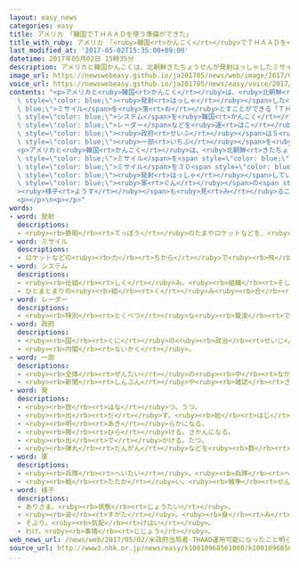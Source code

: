 ```yaml
---
layout: easy_news
categories: easy
title: アメリカ　「韓国でＴＨＡＡＤを使う準備ができた」
title_with_ruby: アメリカ　「<ruby>韓国<rt>かんこく</rt></ruby>でＴＨＡＡＤを<ruby>使<rt>つか</rt></ruby>う<ruby>準備<rt>じゅんび</rt></ruby>ができた」
last_modified_at: '2017-05-02T15:35:00+09:00'
datetime: 2017年05月02日 15時35分
description: アメリカと韓国かんこくは、北朝鮮きたちょうせんが発射はっしゃしたミサイルを落おとすことができる「ＴＨＡＡＤ」という新あたらしいシステムを韓国かんこくに置おくことにしています。
image_url: https://newswebeasy.github.io/ja201705/news/web/image/2017/05/02/k10010968561000.jpg
voice_url: https://newswebeasy.github.io/ja201705/news/easy/voice/2017/05/02/k10010968561000.mp3
contents: "<p>アメリカと<ruby>韓国<rt>かんこく</rt></ruby>は、<ruby>北朝鮮<rt>きたちょうせん</rt></ruby>が<span\
  \ style=\"color: blue;\"><ruby>発射<rt>はっしゃ</rt></ruby></span>した<span style=\"color:\
  \ blue;\">ミサイル</span>を<ruby>落<rt>お</rt></ruby>とすことができる「ＴＨＡＡＤ」という<ruby>新<rt>あたら</rt></ruby>しい<span\
  \ style=\"color: blue;\">システム</span>を<ruby>韓国<rt>かんこく</rt></ruby>に<ruby>置<rt>お</rt></ruby>くことにしています。アメリカは４<ruby>月<rt>がつ</rt></ruby>２６<ruby>日<rt>にち</rt></ruby>からＴＨＡＡＤに<ruby>使<rt>つか</rt></ruby>う<span\
  \ style=\"color: blue;\">レーダー</span>などを<ruby>運<rt>はこ</rt></ruby>んでいました。</p>\n<p>アメリカの<span\
  \ style=\"color: blue;\"><ruby>政府<rt>せいふ</rt></ruby></span>は５<ruby>月<rt>がつ</rt></ruby><ruby>１日<rt>ついたち</rt></ruby>、ＴＨＡＡＤの<span\
  \ style=\"color: blue;\"><ruby>一部<rt>いちぶ</rt></ruby></span>を<ruby>使<rt>つか</rt></ruby>う<ruby>準備<rt>じゅんび</rt></ruby>ができたと<ruby>言<rt>い</rt></ruby>いました。</p>\n\
  <p>アメリカと<ruby>韓国<rt>かんこく</rt></ruby>は、<ruby>北朝鮮<rt>きたちょうせん</rt></ruby>が４<ruby>月<rt>がつ</rt></ruby>２９<ruby>日<rt>にち</rt></ruby>に<span\
  \ style=\"color: blue;\">ミサイル</span>を<span style=\"color: blue;\"><ruby>発射<rt>はっしゃ</rt></ruby></span>して<ruby>失敗<rt>しっぱい</rt></ruby>したと<ruby>言<rt>い</rt></ruby>っています。<ruby>北朝鮮<rt>きたちょうせん</rt></ruby>は<ruby>去年<rt>きょねん</rt></ruby>から<span\
  \ style=\"color: blue;\">ミサイル</span>を３０<span style=\"color: blue;\"><ruby>発<rt>ぱつ</rt></ruby></span><ruby>以上<rt>いじょう</rt></ruby><span\
  \ style=\"color: blue;\"><ruby>発射<rt>はっしゃ</rt></ruby></span>しています。</p>\n<p><ruby>中国<rt>ちゅうごく</rt></ruby>は、ＴＨＡＡＤを<ruby>使<rt>つか</rt></ruby>うと<ruby>中国<rt>ちゅうごく</rt></ruby>の<span\
  \ style=\"color: blue;\"><ruby>軍<rt>ぐん</rt></ruby></span>の<span style=\"color: blue;\"\
  ><ruby>様子<rt>ようす</rt></ruby></span>も<ruby>見<rt>み</rt></ruby>ることもできると<ruby>言<rt>い</rt></ruby>って、<ruby>韓国<rt>かんこく</rt></ruby>に<ruby>置<rt>お</rt></ruby>くことに<ruby>反対<rt>はんたい</rt></ruby>しています。</p>\n\
  <p></p>\n<p></p>"
words:
- word: 発射
  descriptions:
  - <ruby><rb>鉄砲</rb><rt>てっぽう</rt></ruby>のたまやロケットなどを、<ruby><rb>打</rb><rt>う</rt></ruby>ち<ruby><rb>出</rb><rt>だ</rt></ruby>すこと。
- word: ミサイル
  descriptions:
  - ロケットなどの<ruby><rb>力</rb><rt>ちから</rt></ruby>で<ruby><rb>飛</rb><rt>と</rt></ruby>び、<ruby><rb>誘導</rb><rt>ゆうどう</rt></ruby><ruby><rb>装置</rb><rt>そうち</rt></ruby>によって、<ruby><rb>目標</rb><rt>もくひょう</rt></ruby>をとらえる<ruby><rb>爆弾</rb><rt>ばくだん</rt></ruby>。<ruby><rb>誘導弾</rb><rt>ゆうどうだん</rt></ruby>。
- word: システム
  descriptions:
  - <ruby><rb>仕組</rb><rt>しく</rt></ruby>み。<ruby><rb>組織</rb><rt>そしき</rt></ruby>。
  - ひとまとまりの<ruby><rb>組</rb><rt>く</rt></ruby>み<ruby><rb>合</rb><rt>あ</rt></ruby>わせ。
- word: レーダー
  descriptions:
  - <ruby><rb>特別</rb><rt>とくべつ</rt></ruby>な<ruby><rb>電波</rb><rt>でんぱ</rt></ruby>によって<ruby><rb>遠</rb><rt>とお</rt></ruby>い<ruby><rb>所</rb><rt>ところ</rt></ruby>にある<ruby><rb>物</rb><rt>もの</rt></ruby>の<ruby><rb>位置</rb><rt>いち</rt></ruby>や<ruby><rb>方向</rb><rt>ほうこう</rt></ruby>をさぐる<ruby><rb>仕</rb><rt>し</rt></ruby>かけ。<ruby><rb>電波探知機</rb><rt>でんぱたんちき</rt></ruby>。
- word: 政府
  descriptions:
  - <ruby><rb>国</rb><rt>くに</rt></ruby>の<ruby><rb>政治</rb><rt>せいじ</rt></ruby>を<ruby><rb>行</rb><rt>おこな</rt></ruby>うところ。
  - <ruby><rb>内閣</rb><rt>ないかく</rt></ruby>。
- word: 一部
  descriptions:
  - <ruby><rb>全体</rb><rt>ぜんたい</rt></ruby>の<ruby><rb>中</rb><rt>なか</rt></ruby>の、ある<ruby><rb>部分</rb><rt>ぶぶん</rt></ruby>。
  - <ruby><rb>新聞</rb><rt>しんぶん</rt></ruby>や<ruby><rb>雑誌</rb><rt>ざっし</rt></ruby>などを<ruby><rb>数</rb><rt>かぞ</rt></ruby>えるときの、<ruby><rb>一</rb><rt>ひと</rt></ruby>つ。
- word: 発
  descriptions:
  - <ruby><rb>放</rb><rt>はな</rt></ruby>つ。うつ。
  - <ruby><rb>出</rb><rt>だ</rt></ruby>す。<ruby><rb>始</rb><rt>はじ</rt></ruby>める。
  - <ruby><rb>明</rb><rt>あき</rt></ruby>らかになる。
  - <ruby><rb>開</rb><rt>ひら</rt></ruby>ける。さかんになる。
  - <ruby><rb>出</rb><rt>で</rt></ruby>かける。たつ。
  - <ruby><rb>弾丸</rb><rt>だんがん</rt></ruby>などを<ruby><rb>数</rb><rt>かぞ</rt></ruby>えることば。
- word: 軍
  descriptions:
  - <ruby><rb>兵隊</rb><rt>へいたい</rt></ruby>。<ruby><rb>兵隊</rb><rt>へいたい</rt></ruby>の<ruby><rb>集</rb><rt>あつ</rt></ruby>まり。
  - <ruby><rb>戦</rb><rt>たたか</rt></ruby>い。<ruby><rb>戦争</rb><rt>せんそう</rt></ruby>。
- word: 様子
  descriptions:
  - ありさま。<ruby><rb>状態</rb><rt>じょうたい</rt></ruby>。
  - <ruby><rb>姿</rb><rt>すがた</rt></ruby>。<ruby><rb>身</rb><rt>み</rt></ruby>なり。
  - そぶり。<ruby><rb>気配</rb><rt>けはい</rt></ruby>。
  - わけ。<ruby><rb>事情</rb><rt>じじょう</rt></ruby>。
web_news_url: /news/web/2017/05/02/米政府当局者-THAAD運用可能になったこと明らかに/
source_url: http://www3.nhk.or.jp/news/easy/k10010968561000/k10010968561000.html
...
```

